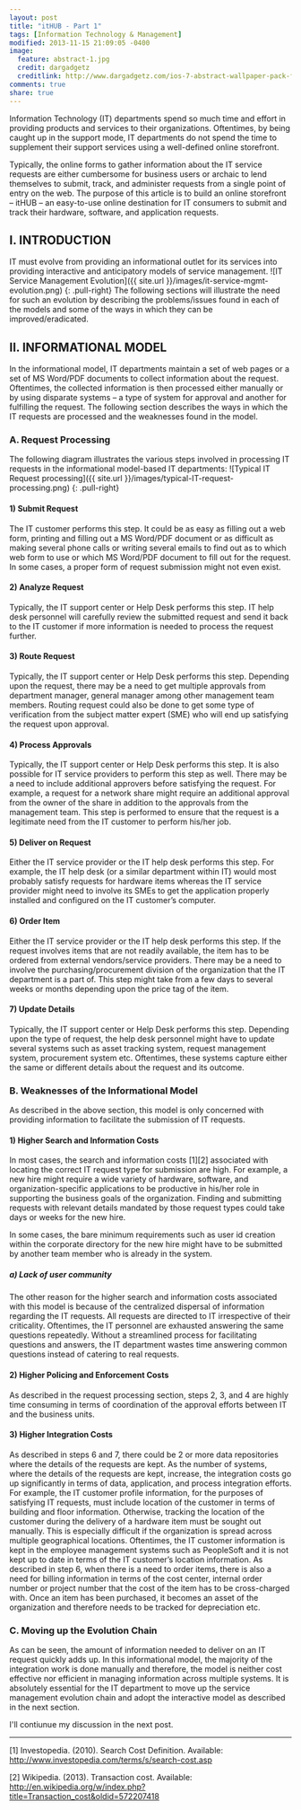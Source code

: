 ```yaml
---
layout: post
title: "itHUB - Part 1"
tags: [Information Technology & Management]
modified: 2013-11-15 21:09:05 -0400
image:
  feature: abstract-1.jpg
  credit: dargadgetz
  creditlink: http://www.dargadgetz.com/ios-7-abstract-wallpaper-pack-for-iphone-5-and-ipod-touch-retina/
comments: true
share: true
---
```

Information Technology (IT) departments spend so much time and effort in providing products and services to their organizations. Oftentimes, by being caught up in the support mode, IT departments do not spend the time to supplement their support services using a well-defined online storefront. 

Typically, the online forms to gather information about the IT service requests are either cumbersome for business users or archaic to lend themselves to submit, track, and administer requests from a single point of entry on the web. The purpose of this article is to build an online storefront – itHUB – an easy-to-use online destination for IT consumers to submit and track their hardware, software, and application requests.

## I.   INTRODUCTION
IT must evolve from providing an informational outlet for its services into providing interactive and anticipatory models of service management. 
![IT Service Management Evolution]({{ site.url }}/images/it-service-mgmt-evolution.png)
{: .pull-right}
The following sections will illustrate the need for such an evolution by describing the problems/issues found in each of the models and some of the ways in which they can be improved/eradicated. 

## II.  INFORMATIONAL MODEL
In the informational model, IT departments maintain a set of web pages or a set of MS Word/PDF documents to collect information about the request. Oftentimes, the collected information is then processed either manually or by using disparate systems – a type of system for approval and another for fulfilling the request. The following section describes the ways in which the IT requests are processed and the weaknesses found in the model.

### A.   Request Processing
The following diagram illustrates the various steps involved in processing IT requests in the informational model-based IT departments:
![Typical IT Request processing]({{ site.url }}/images/typical-IT-request-processing.png)
{: .pull-right}

#### 1)  Submit Request
The IT customer performs this step. It could be as easy as filling out a web form, printing and filling out a MS Word/PDF document or as difficult as making several phone calls or writing several emails to find out as to which web form to use or which MS Word/PDF document to fill out for the request. In some cases, a proper form of request submission might not even exist.

#### 2)  Analyze Request
Typically, the IT support center or Help Desk performs this step. IT help desk personnel will carefully review the submitted request and send it back to the IT customer if more information is needed to process the request further. 

#### 3)  Route Request
Typically, the IT support center or Help Desk performs this step. Depending upon the request, there may be a need to get multiple approvals from department manager, general manager among other management team members. Routing request could also be done to get some type of verification from the subject matter expert (SME) who will end up satisfying the request upon approval. 

#### 4)  Process Approvals
Typically, the IT support center or Help Desk performs this step. It is also possible for IT service providers to perform this step as well. There may be a need to include additional approvers before satisfying the request. For example, a request for a network share might require an additional approval from the owner of the share in addition to the approvals from the management team. This step is performed to ensure that the request is a legitimate need from the IT customer to perform his/her job.

#### 5)  Deliver on Request
Either the IT service provider or the IT help desk performs this step. For example, the IT help desk (or a similar department within IT) would most probably satisfy requests for hardware items whereas the IT service provider might need to involve its SMEs to get the application properly installed and configured on the IT customer’s computer. 

#### 6)  Order Item
Either the IT service provider or the IT help desk performs this step. If the request involves items that are not readily available, the item has to be ordered from external vendors/service providers. There may be a need to involve the purchasing/procurement division of the organization that the IT department is a part of. This step might take from a few days to several weeks or months depending upon the price tag of the item.

#### 7)  Update Details
Typically, the IT support center or Help Desk performs this step. Depending upon the type of request, the help desk personnel might have to update several systems such as asset tracking system, request management system, procurement system etc. Oftentimes, these systems capture either the same or different details about the request and its outcome.  

### B.   Weaknesses of the Informational Model
As described in the above section, this model is only concerned with providing information to facilitate the submission of IT requests. 

#### 1)  Higher Search and Information Costs
In most cases, the search and information costs [1][2] associated with locating the correct IT request type for submission are high. For example, a new hire might require a wide variety of hardware, software, and organization-specific applications to be productive in his/her role in supporting the business goals of the organization. 
Finding and submitting requests with relevant details mandated by those request types could take days or weeks for the new hire. 

In some cases, the bare minimum requirements such as user id creation within the corporate directory for the new hire might have to be submitted by another team member who is already in the system. 

##### a) Lack of user community
The other reason for the higher search and information costs associated with this model is because of the centralized dispersal of information regarding the IT requests. All requests are directed to IT irrespective of their criticality. Oftentimes, the IT personnel are exhausted answering the same questions repeatedly. Without a streamlined process for facilitating questions and answers, the IT department wastes time answering common questions instead of catering to real requests.

#### 2)  Higher Policing and Enforcement Costs
As described in the request processing section, steps 2, 3, and 4 are highly time consuming in terms of coordination of the approval efforts between IT and the business units.

#### 3)  Higher Integration Costs
As described in steps 6 and 7, there could be 2 or more data repositories where the details of the requests are kept. As the number of systems, where the details of the requests are kept, increase, the integration costs go up significantly in terms of data, application, and process integration efforts. For example, the IT customer profile information, for the purposes of satisfying IT requests, must include location of the customer in terms of building and floor information. Otherwise, tracking the location of the customer during the delivery of a hardware item must be sought out manually. This is especially difficult if the organization is spread across multiple geographical locations. Oftentimes, the IT customer information is kept in the employee management systems such as PeopleSoft and it is not kept up to date in terms of the IT customer’s location information. As described in step 6, when there is a need to order items, there is also a need for billing information in terms of the cost center, internal order number or project number that the cost of the item has to be cross-charged with. Once an item has been purchased, it becomes an asset of the organization and therefore needs to be tracked for depreciation etc. 

### C.   Moving up the Evolution Chain
As can be seen, the amount of information needed to deliver on an IT request quickly adds up. In this informational model, the majority of the integration work is done manually and therefore, the model is neither cost effective nor efficient in managing information across multiple systems. It is absolutely essential for the IT department to move up the service management evolution chain and adopt the interactive model as described in the next section.

I'll contiunue my discussion in the next post.

---
[1] Investopedia. (2010). Search Cost Definition. Available: http://www.investopedia.com/terms/s/search-cost.asp

[2] Wikipedia. (2013). Transaction cost. Available: http://en.wikipedia.org/w/index.php?title=Transaction_cost&oldid=572207418